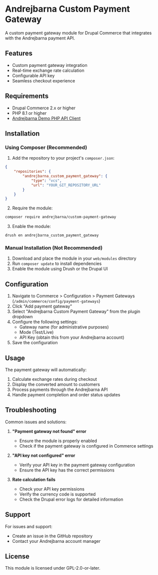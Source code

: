# Andrejbarna Custom Payment Gateway

A custom payment gateway module for Drupal Commerce that integrates with the Andrejbarna payment API.

## Features

- Custom payment gateway integration
- Real-time exchange rate calculation
- Configurable API key
- Seamless checkout experience

## Requirements

- Drupal Commerce 2.x or higher
- PHP 8.1 or higher
- [Andrejbarna Demo PHP API Client](https://github.com/andrejbarna/demo-php-api-client)

## Installation

### Using Composer (Recommended)

1. Add the repository to your project's `composer.json`:
```json
{
    "repositories": {
        "andrejbarna_custom_payment_gateway": {
            "type": "vcs",
            "url": "YOUR_GIT_REPOSITORY_URL"
        }
    }
}
```

2. Require the module:
```bash
composer require andrejbarna/custom-payment-gateway
```

3. Enable the module:
```bash
drush en andrejbarna_custom_payment_gateway
```

### Manual Installation (Not Recommended)

1. Download and place the module in your `web/modules` directory
2. Run `composer update` to install dependencies
3. Enable the module using Drush or the Drupal UI

## Configuration

1. Navigate to Commerce > Configuration > Payment Gateways (`/admin/commerce/config/payment-gateways`)
2. Click "Add payment gateway"
3. Select "Andrejbarna Custom Payment Gateway" from the plugin dropdown
4. Configure the following settings:
   - Gateway name (for administrative purposes)
   - Mode (Test/Live)
   - API Key (obtain this from your Andrejbarna account)
5. Save the configuration

## Usage

The payment gateway will automatically:
1. Calculate exchange rates during checkout
2. Display the converted amount to customers
3. Process payments through the Andrejbarna API
4. Handle payment completion and order status updates

## Troubleshooting

Common issues and solutions:

1. **"Payment gateway not found" error**
   - Ensure the module is properly enabled
   - Check if the payment gateway is configured in Commerce settings

2. **"API key not configured" error**
   - Verify your API key in the payment gateway configuration
   - Ensure the API key has the correct permissions

3. **Rate calculation fails**
   - Check your API key permissions
   - Verify the currency code is supported
   - Check the Drupal error logs for detailed information

## Support

For issues and support:
- Create an issue in the GitHub repository
- Contact your Andrejbarna account manager

## License

This module is licensed under GPL-2.0-or-later. 